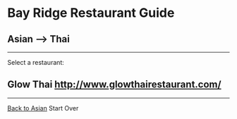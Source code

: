# Bay Ridge Restaurant Guide
## Asian --> Thai
---
Select a restaurant:
## Glow Thai http://www.glowthairestaurant.com/
---
[Back to Asian](asian/asian.md)
Start Over
